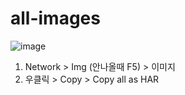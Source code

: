 # all-images

![image](https://github.com/leegowoon/all-images/assets/145514701/6d3eef90-b064-4a0e-b384-b178b4880965)
1. Network > Img (안나올때 F5) > 이미지
2. 우클릭 > Copy > Copy all as HAR
